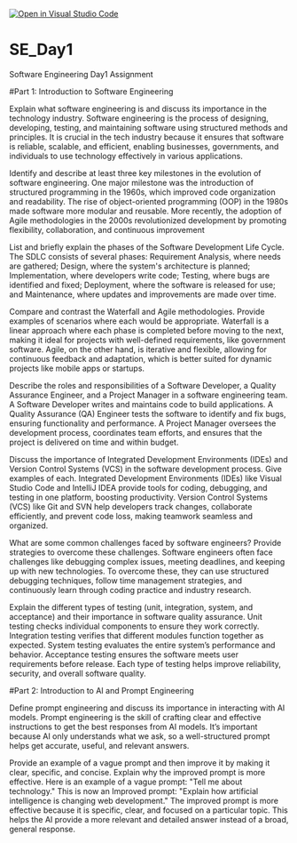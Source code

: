 [![Open in Visual Studio Code](https://classroom.github.com/assets/open-in-vscode-2e0aaae1b6195c2367325f4f02e2d04e9abb55f0b24a779b69b11b9e10269abc.svg)](https://classroom.github.com/online_ide?assignment_repo_id=18401801&assignment_repo_type=AssignmentRepo)
# SE_Day1
Software Engineering Day1 Assignment

#Part 1: Introduction to Software Engineering

Explain what software engineering is and discuss its importance in the technology industry.
Software engineering is the process of designing, developing, testing, and maintaining software using structured methods and principles. It is crucial in the tech industry because it ensures that software is reliable, scalable, and efficient, enabling businesses, governments, and individuals to use technology effectively in various applications.

Identify and describe at least three key milestones in the evolution of software engineering.
One major milestone was the introduction of structured programming in the 1960s, which improved code organization and readability. The rise of object-oriented programming (OOP) in the 1980s made software more modular and reusable. More recently, the adoption of Agile methodologies in the 2000s revolutionized development by promoting flexibility, collaboration, and continuous improvement

List and briefly explain the phases of the Software Development Life Cycle.
The SDLC consists of several phases: Requirement Analysis, where needs are gathered; Design, where the system's architecture is planned; Implementation, where developers write code; Testing, where bugs are identified and fixed; Deployment, where the software is released for use; and Maintenance, where updates and improvements are made over time.

Compare and contrast the Waterfall and Agile methodologies. Provide examples of scenarios where each would be appropriate.
Waterfall is a linear approach where each phase is completed before moving to the next, making it ideal for projects with well-defined requirements, like government software. Agile, on the other hand, is iterative and flexible, allowing for continuous feedback and adaptation, which is better suited for dynamic projects like mobile apps or startups.

Describe the roles and responsibilities of a Software Developer, a Quality Assurance Engineer, and a Project Manager in a software engineering team.
A Software Developer writes and maintains code to build applications. A Quality Assurance (QA) Engineer tests the software to identify and fix bugs, ensuring functionality and performance. A Project Manager oversees the development process, coordinates team efforts, and ensures that the project is delivered on time and within budget.

Discuss the importance of Integrated Development Environments (IDEs) and Version Control Systems (VCS) in the software development process. Give examples of each.
Integrated Development Environments (IDEs) like Visual Studio Code and IntelliJ IDEA provide tools for coding, debugging, and testing in one platform, boosting productivity. Version Control Systems (VCS) like Git and SVN help developers track changes, collaborate efficiently, and prevent code loss, making teamwork seamless and organized.

What are some common challenges faced by software engineers? Provide strategies to overcome these challenges.
Software engineers often face challenges like debugging complex issues, meeting deadlines, and keeping up with new technologies. To overcome these, they can use structured debugging techniques, follow time management strategies, and continuously learn through coding practice and industry research.

Explain the different types of testing (unit, integration, system, and acceptance) and their importance in software quality assurance.
Unit testing checks individual components to ensure they work correctly. Integration testing verifies that different modules function together as expected. System testing evaluates the entire system’s performance and behavior. Acceptance testing ensures the software meets user requirements before release. Each type of testing helps improve reliability, security, and overall software quality.

#Part 2: Introduction to AI and Prompt Engineering


Define prompt engineering and discuss its importance in interacting with AI models.
Prompt engineering is the skill of crafting clear and effective instructions to get the best responses from AI models. It’s important because AI only understands what we ask, so a well-structured prompt helps get accurate, useful, and relevant answers.

Provide an example of a vague prompt and then improve it by making it clear, specific, and concise. Explain why the improved prompt is more effective.
Here is an example of a vague prompt: "Tell me about technology."
 This is now an Improved prompt: "Explain how artificial intelligence is changing web development."
The improved prompt is more effective because it is specific, clear, and focused on a particular topic. This helps the AI provide a more relevant and detailed answer instead of a broad, general response.
